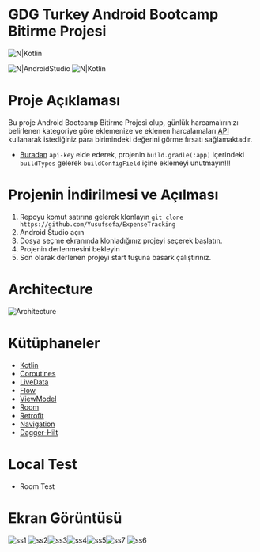 # GDG Turkey Android Bootcamp Bitirme Projesi
![N|Kotlin](https://res.cloudinary.com/startup-grind/image/upload/dpr_2.0,fl_sanitize/v1/gcs/platform-data-goog/contentbuilder/logo_dark_MvY7VhA.svg) 

![N|AndroidStudio](https://camo.githubusercontent.com/5b7886225855c2c5ac8bcc15effcb289c238c597680d61c24e5e7541af59ee10/68747470733a2f2f696d672e736869656c64732e696f2f62616467652f416e64726f69642d3344444338343f7374796c653d666f722d7468652d6261646765266c6f676f3d616e64726f6964266c6f676f436f6c6f723d7768697465)   ![N|Kotlin](https://camo.githubusercontent.com/c6a93410baf71991a808a96a2fcc4241401eb9313b6e8d474c6d587f91e1582b/68747470733a2f2f696d672e736869656c64732e696f2f62616467652f4b6f746c696e2d3030393544353f267374796c653d666f722d7468652d6261646765266c6f676f3d6b6f746c696e266c6f676f436f6c6f723d7768697465) 
# Proje Açıklaması
Bu proje Android Bootcamp Bitirme Projesi olup, günlük harcamalırınızı belirlenen kategoriye göre eklemenize ve eklenen harcalamaları [API](https://www.currencyconverterapi.com/docs) kullanarak istediğiniz para birimindeki değerini görme fırsatı sağlamaktadır. 


- [Buradan](https://www.currencyconverterapi.com/docs) ```api-key``` elde ederek, projenin ```build.gradle(:app)``` içerindeki ```buildTypes``` gelerek  ```buildConfigField```  içine eklemeyi unutmayın!!!


# Projenin İndirilmesi ve Açılması
1.  Repoyu komut satırına gelerek klonlayın ```git clone https://github.com/Yusufsefa/ExpenseTracking```
2.  Android Studio açın
3.  Dosya seçme ekranında klonladığınız projeyi seçerek başlatın.
4.  Projenin derlenmesini bekleyin
5.  Son olarak derlenen projeyi start tuşuna basark çalıştırınız.

# Architecture

![Architecture](https://user-images.githubusercontent.com/55722619/81968739-a8bec700-95d1-11ea-8682-48fe879c25ff.png)

# Kütüphaneler

* [Kotlin](https://kotlinlang.org/)
* [Coroutines](https://kotlinlang.org/docs/reference/coroutines-overview.html)
* [LiveData](https://developer.android.com/topic/libraries/architecture/livedata)
* [Flow](https://developer.android.com/kotlin/flow)
* [ViewModel](https://developer.android.com/topic/libraries/architecture/viewmodel)
* [Room](https://developer.android.com/topic/libraries/architecture/room)
* [Retrofit](https://square.github.io/retrofit/)
* [Navigation](https://developer.android.com/guide/navigation)
* [Dagger-Hilt](https://developer.android.com/training/dependency-injection/hilt-android#setup) 

# Local Test 
* Room Test

# Ekran Görüntüsü
![ss1](https://user-images.githubusercontent.com/52718099/117550812-fb975700-b04a-11eb-951a-0ff11db8d7ba.png) ![ss2](https://user-images.githubusercontent.com/52718099/117550828-1ff33380-b04b-11eb-9857-4ebd5c441570.png)![ss3](https://user-images.githubusercontent.com/52718099/117550924-a1e35c80-b04b-11eb-942e-e0ba02d8df3d.png)![ss4](https://user-images.githubusercontent.com/52718099/117550947-c5a6a280-b04b-11eb-8e30-84a8b80fd5eb.png)![ss5](https://user-images.githubusercontent.com/52718099/117550965-da833600-b04b-11eb-97a7-b0b8c6edb609.png)![ss7](https://user-images.githubusercontent.com/52718099/117565153-87939800-b0b8-11eb-8491-36c95dcd38c3.png)
![ss6](https://user-images.githubusercontent.com/52718099/117550978-ea9b1580-b04b-11eb-9ae2-0879ecca33af.png)
